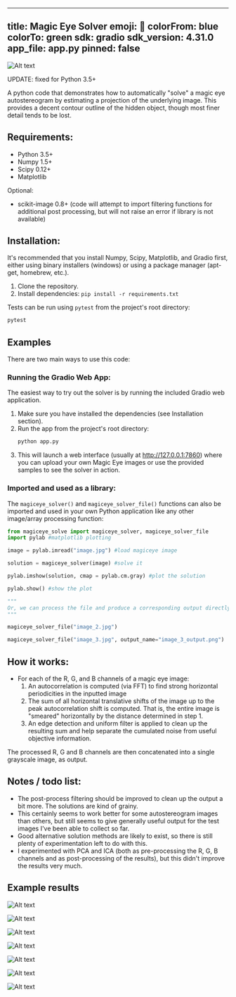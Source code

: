 
---
title: Magic Eye Solver
emoji: 👀
colorFrom: blue
colorTo: green
sdk: gradio
sdk_version: 4.31.0 
app_file: app.py
pinned: false
---

![Alt text](http://i.imgur.com/AUmpOSr.png "Example" )

UPDATE: fixed for Python 3.5+

A python code that demonstrates how to automatically "solve" a magic eye autostereogram by estimating a
projection of the underlying image. This provides a decent contour outline of the hidden object, though most finer detail
tends to be lost.

Requirements:
--------------

- Python 3.5+
- Numpy 1.5+
- Scipy 0.12+
- Matplotlib

Optional:

- scikit-image 0.8+ (code will attempt to import filtering functions for additional post processing, but will not raise an error if
library is not available)

## Installation:

It's recommended that you install Numpy, Scipy, Matplotlib, and Gradio first, either
using binary installers (windows) or using a package manager (apt-get,
homebrew, etc.).

1.  Clone the repository.
2.  Install dependencies: `pip install -r requirements.txt`

Tests can be run using `pytest` from the project's root directory:
```bash
pytest
```


## Examples

There are two main ways to use this code:

### Running the Gradio Web App:

The easiest way to try out the solver is by running the included Gradio web application.

1.  Make sure you have installed the dependencies (see Installation section).
2.  Run the app from the project's root directory:
    ```bash
    python app.py
    ```
3.  This will launch a web interface (usually at http://127.0.0.1:7860) where you can upload your own Magic Eye images or use the provided samples to see the solver in action.

### Imported and used as a library:
The `magiceye_solver()` and `magiceye_solver_file()` functions can also be imported and used in your own Python application like any other image/array processing function:

```python
from magiceye_solve import magiceye_solver, magiceye_solver_file
import pylab #matplotlib plotting

image = pylab.imread("image.jpg") #load magiceye image

solution = magiceye_solver(image) #solve it

pylab.imshow(solution, cmap = pylab.cm.gray) #plot the solution

pylab.show() #show the plot

"""
Or, we can process the file and produce a corresponding output directly:
"""

magiceye_solver_file("image_2.jpg")

magiceye_solver_file("image_3.jpg", output_name="image_3_output.png")

```


## How it works:

- For each of the R, G, and B channels of a magic eye image:
    1. An autocorrelation is computed (via FFT) to find strong horizontal periodicities in the inputted image
    2. The sum of all horizontal translative shifts of the image up to the peak autocorrelation
    shift is computed. That is, the entire image is "smeared" horizontally by the distance determined in step 1.
    3. An edge detection and uniform filter is applied to clean up the resulting sum and help separate the cumulated noise
from useful objective information.

The processed R, G and B channels are then concatenated into a single grayscale
image, as output.

## Notes / todo list:

- The post-process filtering should be improved to clean up the output a bit more. The solutions are kind of grainy.
- This certainly seems to work better for some autostereogram images than others, but still seems to give generally
useful output for the test images I've been able to collect so far.
- Good alternative solution methods are likely to exist, so there is still plenty of
experimentation left to do with this.
- I experimented with PCA and ICA (both as pre-processing the R, G, B channels and as post-processing of the results),
but this didn't improve the results very much.

## Example results

![Alt text](http://i.imgur.com/AUmpOSr.png "Solution 1")

![Alt text](http://i.imgur.com/77qq4xY.jpg "Solution 2")

![Alt text](http://i.imgur.com/WZVGvkX.jpg "Solution 3")

![Alt text](http://i.imgur.com/3H9zeCJ.jpg "Solution 4")

![Alt text](http://i.imgur.com/Xru4K0v.jpg "Solution 5")

![Alt text](http://i.imgur.com/fAuwqXZ.jpg "Solution 6")

![Alt text](http://i.imgur.com/WmVzQdv.jpg "Solution 7")
